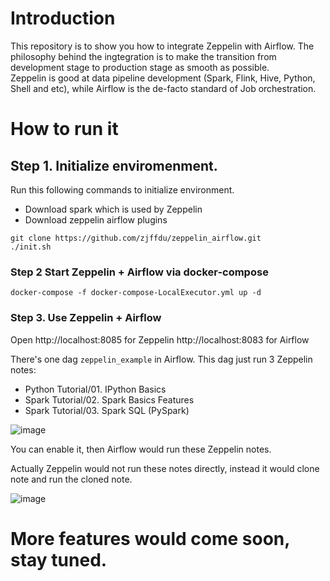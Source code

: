 # Introduction

This repository is to show you how to integrate Zeppelin with Airflow. 
The philosophy behind the ingtegration is to make the transition from development stage to production stage as smooth as possible.  
Zeppelin is good at data pipeline development (Spark, Flink, Hive, Python, Shell and etc), while Airflow is the de-facto standard of Job orchestration.

# How to run it

## Step 1. Initialize enviromenment. 

Run this following commands to initialize environment.

* Download spark which is used by Zeppelin
* Download zeppelin airflow plugins 

```
git clone https://github.com/zjffdu/zeppelin_airflow.git
./init.sh
```

### Step 2  Start Zeppelin + Airflow via docker-compose

```
docker-compose -f docker-compose-LocalExecutor.yml up -d
```


### Step 3. Use Zeppelin + Airflow

Open http://localhost:8085 for Zeppelin http://localhost:8083 for Airflow

There's one dag `zeppelin_example` in Airflow. This dag just run 3 Zeppelin notes:
* Python Tutorial/01. IPython Basics
* Spark Tutorial/02. Spark Basics Features
* Spark Tutorial/03. Spark SQL (PySpark)

![image](https://user-images.githubusercontent.com/164491/137468051-56b3f50c-f04d-463b-9768-9cc88f7fe4b2.png)

You can enable it, then Airflow would run these Zeppelin notes.

Actually Zeppelin would not run these notes directly, instead it would clone note and run the cloned note. 

![image](https://user-images.githubusercontent.com/164491/137468357-75f4264d-58b8-43a7-a24a-fbf647b8c5bc.png)


# More features would come soon, stay tuned.


